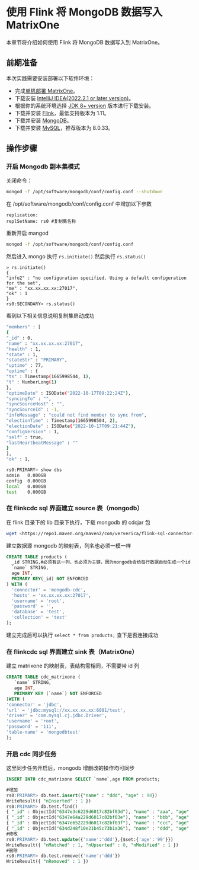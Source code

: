 # 使用 Flink 将 MongoDB 数据写入 MatrixOne

本章节将介绍如何使用 Flink 将 MongoDB 数据写入到 MatrixOne。

## 前期准备

本次实践需要安装部署以下软件环境：

- 完成[单机部署 MatrixOne](../../../../Get-Started/install-standalone-matrixone.md)。
- 下载安装 [lntelliJ IDEA(2022.2.1 or later version)](https://www.jetbrains.com/idea/download/)。
- 根据你的系统环境选择 [JDK 8+ version](https://www.oracle.com/sg/java/technologies/javase/javase8-archive-downloads.html) 版本进行下载安装。
- 下载并安装 [Flink](https://archive.apache.org/dist/flink/flink-1.17.0/flink-1.17.0-bin-scala_2.12.tgz)，最低支持版本为 1.11。
- 下载并安装 [MongoDB](https://www.mongodb.com/)。
- 下载并安装 [MySQL](https://downloads.mysql.com/archives/get/p/23/file/mysql-server_8.0.33-1ubuntu23.04_amd64.deb-bundle.tar)，推荐版本为 8.0.33。

## 操作步骤

### 开启 Mongodb 副本集模式

关闭命令：

```bash
mongod -f /opt/software/mongodb/conf/config.conf --shutdown
```

在 /opt/software/mongodb/conf/config.conf 中增加以下参数

```shell
replication:
replSetName: rs0 #复制集名称
```

重新开启 mangod

```bash
mongod -f /opt/software/mongodb/conf/config.conf
```

然后进入 mongo 执行 `rs.initiate()` 然后执行 `rs.status()`

```shell
> rs.initiate()
{
"info2" : "no configuration specified. Using a default configuration for the set",
"me" : "xx.xx.xx.xx:27017",
"ok" : 1
}
rs0:SECONDARY> rs.status()
```

看到以下相关信息说明复制集启动成功

```bash
"members" : [
{
"_id" : 0,
"name" : "xx.xx.xx.xx:27017",
"health" : 1,
"state" : 1,
"stateStr" : "PRIMARY",
"uptime" : 77,
"optime" : {
"ts" : Timestamp(1665998544, 1),
"t" : NumberLong(1)
},
"optimeDate" : ISODate("2022-10-17T09:22:24Z"),
"syncingTo" : "",
"syncSourceHost" : "",
"syncSourceId" : -1,
"infoMessage" : "could not find member to sync from",
"electionTime" : Timestamp(1665998504, 2),
"electionDate" : ISODate("2022-10-17T09:21:44Z"),
"configVersion" : 1,
"self" : true,
"lastHeartbeatMessage" : ""
}
],
"ok" : 1,

rs0:PRIMARY> show dbs
admin   0.000GB
config  0.000GB
local   0.000GB
test    0.000GB
```

### 在 flinkcdc sql 界面建立 source 表（mongodb）

在 flink 目录下的 lib 目录下执行，下载 mongodb 的 cdcjar 包

```bash
wget <https://repo1.maven.org/maven2/com/ververica/flink-sql-connector-mongodb-cdc/2.2.1/flink-sql-connector-mongodb-cdc-2.2.1.jar>
```

建立数据源 mongodb 的映射表，列名也必须一模一样

```sql
CREATE TABLE products (
  _id STRING,#必须有这一列，也必须为主键，因为mongodb会给每行数据自动生成一个id
  `name` STRING,
  age INT,
  PRIMARY KEY(_id) NOT ENFORCED
) WITH (
  'connector' = 'mongodb-cdc',
  'hosts' = 'xx.xx.xx.xx:27017',
  'username' = 'root',
  'password' = '',
  'database' = 'test',
  'collection' = 'test'
);
```

建立完成后可以执行 `select * from products;` 查下是否连接成功

### 在 flinkcdc sql 界面建立 sink 表（MatrixOne）

建立 matrixone 的映射表，表结构需相同，不需要带 id 列

```sql
CREATE TABLE cdc_matrixone (
   `name` STRING,
   age INT,
   PRIMARY KEY (`name`) NOT ENFORCED
)WITH (
'connector' = 'jdbc',
'url' = 'jdbc:mysql://xx.xx.xx.xx:6001/test',
'driver' = 'com.mysql.cj.jdbc.Driver',
'username' = 'root',
'password' = '111',
'table-name' = 'mongodbtest'   
);
```

### 开启 cdc 同步任务

这里同步任务开启后，mongodb 增删改的操作均可同步

```sql
INSERT INTO cdc_matrixone SELECT `name`,age FROM products;

#增加
rs0:PRIMARY> db.test.insert({"name" : "ddd", "age" : 90})
WriteResult({ "nInserted" : 1 })
rs0:PRIMARY> db.test.find()
{ "_id" : ObjectId("6347e3c6229d6017c82bf03d"), "name" : "aaa", "age" : 20 }
{ "_id" : ObjectId("6347e64a229d6017c82bf03e"), "name" : "bbb", "age" : 18 }
{ "_id" : ObjectId("6347e652229d6017c82bf03f"), "name" : "ccc", "age" : 28 }
{ "_id" : ObjectId("634d248f10e21b45c73b1a36"), "name" : "ddd", "age" : 90 }
#修改
rs0:PRIMARY> db.test.update({'name':'ddd'},{$set:{'age':'99'}})
WriteResult({ "nMatched" : 1, "nUpserted" : 0, "nModified" : 1 })
#删除
rs0:PRIMARY> db.test.remove({'name':'ddd'})
WriteResult({ "nRemoved" : 1 })
```